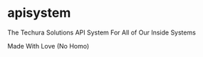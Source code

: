# apisystem
The Techura Solutions API System For All of Our Inside Systems

Made With Love (No Homo)
